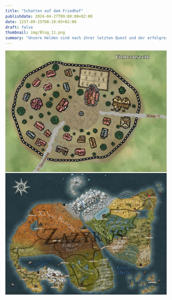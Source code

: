```yaml
---
title: "Schatten auf dem Friedhof"
publishdate: 2024-04-27T09:00:00+02:00
date: 1237-09-25T00:10:03+02:00
draft: false
thumbnail: img/Blog_11.png
summary: "Unsere Helden sind nach ihrer letzten Quest und der erfolgreichen Rettung des Jarls mit Geld überschüttet worden und geben diesen Reichtum direkt bei Hellebard Dunkel aus. Nun sind sie aber direkt wieder blank und sehen sich gezwungen, sich in die nächste Quest zu  stürzen und beschließen, Herzfried bei der Suche nach dem mysteriösen Grabräuber zu helfen. Wie das funktioniert, erfahrt ihr hier:"
---
```


<div class="img-max center">
  <img class="img-fluid rounded" title="Karte Fichtenstein" alt="Karte Fichtenstein." src="./img/fichtenstein.jpg" />
</div>


<div class="center">
  <img class="img-fluid" title="Weltkarte Arkanthia" alt="Weltkarte Arkanthia." src="./img/Arkanthia_Full_Map_Fichtenstein.jpg" />
</div>







